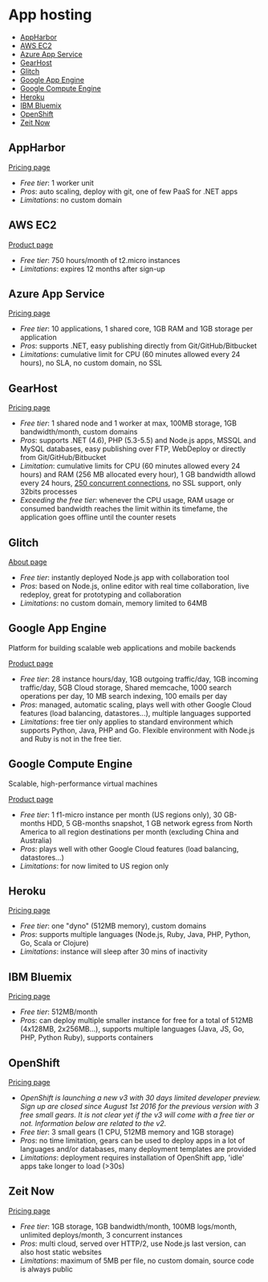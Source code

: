 # App hosting

<!-- TOC depthFrom:2 -->

- [AppHarbor](#appharbor)
- [AWS EC2](#aws-ec2)
- [Azure App Service](#azure-app-service)
- [GearHost](#gearhost)
- [Glitch](#glitch)
- [Google App Engine](#google-app-engine)
- [Google Compute Engine](#google-compute-engine)
- [Heroku](#heroku)
- [IBM Bluemix](#ibm-bluemix)
- [OpenShift](#openshift)
- [Zeit Now](#zeit-now)

<!-- /TOC -->

## AppHarbor

[Pricing page](https://appharbor.com/pricing)

* *Free tier*: 1 worker unit
* *Pros*: auto scaling, deploy with git, one of few PaaS for .NET apps
* *Limitations*: no custom domain

## AWS EC2

[Product page](https://aws.amazon.com/free/)

* *Free tier*: 750 hours/month of t2.micro instances
* *Limitations*: expires 12 months after sign-up

## Azure App Service

[Pricing page](https://azure.microsoft.com/en-us/pricing/details/app-service/)

* *Free tier*: 10 applications, 1 shared core, 1GB RAM and 1GB storage per application
* *Pros*: supports .NET, easy publishing directly from Git/GitHub/Bitbucket
* *Limitations*: cumulative limit for CPU (60 minutes allowed every 24 hours), no SLA, no custom domain, no SSL

## GearHost

[Pricing page](https://www.gearhost.com/pricing)

* *Free tier*: 1 shared node and 1 worker at max, 100MB storage, 1GB bandwidth/month, custom domains
* *Pros*: supports .NET (4.6), PHP (5.3-5.5) and Node.js apps, MSSQL and MySQL databases, easy publishing over FTP, WebDeploy or directly from Git/GitHub/Bitbucket
* *Limitation*: cumulative limits for CPU (60 minutes allowed every 24 hours) and RAM (256 MB allocated every hour), 1 GB bandwidth allowd every 24 hours, [250 concurrent connections](https://www.gearhost.com/documentation/difference-free-standard-reserved-plans), no SSL support, only 32bits processes
* *Exceeding the free tier*: whenever the CPU usage, RAM usage or consumed bandwidth reaches the limit within its timefame, the application goes offline until the counter resets

## Glitch

[About page](https://glitch.com/about/)

* *Free tier*: instantly deployed Node.js app with collaboration tool
* *Pros*: based on Node.js, online editor with real time collaboration, live redeploy, great for prototyping and collaboration
* *Limitations*: no custom domain, memory limited to 64MB

## Google App Engine

Platform for building scalable web applications and mobile backends

[Product page](https://cloud.google.com/appengine)

* *Free tier*: 28 instance hours/day, 1GB outgoing traffic/day, 1GB incoming traffic/day, 5GB Cloud storage, Shared memcache, 1000 search operations per day, 10 MB search indexing, 100 emails per day
* *Pros*: managed, automatic scaling, plays well with other Google Cloud features (load balancing, datastores...), multiple languages supported
* *Limitations*: free tier only applies to standard environment which supports Python, Java, PHP and Go. Flexible environment with Node.js and Ruby is not in the free tier.

## Google Compute Engine

Scalable, high-performance virtual machines

[Product page](https://cloud.google.com/compute/)

* *Free tier*: 1 f1-micro instance per month (US regions only), 30 GB-months HDD, 5 GB-months snapshot, 1 GB network egress from North America to all region destinations per month (excluding China and Australia)
* *Pros*: plays well with other Google Cloud features (load balancing, datastores...)
* *Limitations*: for now limited to US region only

## Heroku

[Pricing page](https://www.heroku.com/pricing)

* *Free tier*: one "dyno" (512MB memory), custom domains
* *Pros*: supports multiple languages (Node.js, Ruby, Java, PHP, Python, Go, Scala or Clojure)
* *Limitations*: instance will sleep after 30 mins of inactivity

## IBM Bluemix

[Pricing page](https://console.ng.bluemix.net/pricing/)

* *Free tier*: 512MB/month
* *Pros*: can deploy multiple smaller instance for free for a total of 512MB (4x128MB, 2x256MB...), supports multiple languages (Java, JS, Go, PHP, Python Ruby), supports containers

## OpenShift

[Pricing page](https://www.openshift.com/pricing/index.html)

* *OpenShift is launching a new v3 with 30 days limited developer preview. Sign up are closed since August 1st 2016 for the previous version with 3 free small gears. It is not clear yet if the v3 will come with a free tier or not. Information below are related to the v2.*
* *Free tier*: 3 small gears (1 CPU, 512MB memory and 1GB storage)
* *Pros*: no time limitation, gears can be used to deploy apps in a lot of languages and/or databases, many deployment templates are provided
* *Limitations*: deployment requires installation of OpenShift app, 'idle' apps take longer to load (>30s)

## Zeit Now

[Pricing page](https://zeit.co/now#pricing)

* *Free tier*: 1GB storage, 1GB bandwidth/month, 100MB logs/month, unlimited deploys/month, 3 concurrent instances
* *Pros*: multi cloud, served over HTTP/2, use Node.js last version, can also host static websites
* *Limitations*: maximum of 5MB per file, no custom domain, source code is always public
